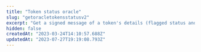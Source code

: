 ```yaml
---
title: "Token status oracle"
slug: "getoracletokensstatusv2"
excerpt: "Get a signed message of a token's details (flagged status and last transfer time). The oracle's address is 0xAeB1D03929bF87F69888f381e73FBf75753d75AF. The address is the same for all chains."
hidden: false
createdAt: "2023-03-24T14:10:57.688Z"
updatedAt: "2023-07-27T19:19:08.793Z"
---
```

